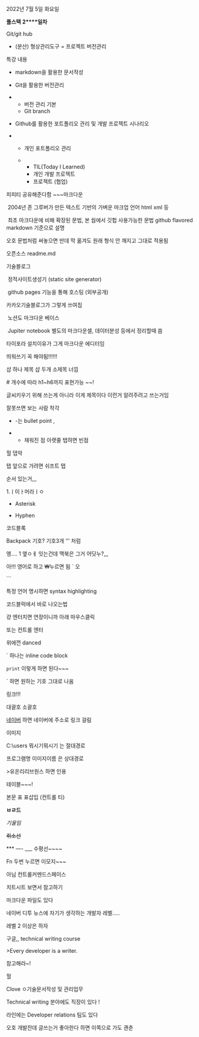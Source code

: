 2022년 7월 5일 화요일



**풀스택** **2****일차**

Git/git hub

- (분산) 형상관리도구 = 프로젝트 버전관리 



특강 내용

- markdown을 활용한 문서작성

- Git을 활용한 버전관리

- - 버전 관리 기본
  - Git branch

- Github를 활용한 포트폴리오 관리 및 개발 프로젝트 시나리오

- - 개인 포트폴리오 관리 

  - - TIL(Today I Learned)
    - 개인 개발 프로젝트
    - 프로젝트 (협업)



피피티 공유해준다함 ~~~마크다운 

​	2004년 존 그루버가 만든 텍스트 기반의 가벼운 마크업 언어 html xml 등

​	최초 마크다운에 비해 확장된 문법, 본 쉅에서 깃헙 사용가능한 문법 github flavored markdown 기준으로 설명



오호 문법처럼 써놓으면 딴데 막 옮겨도 원래 형식 안 깨지고 그대로 적용됨



오픈소스 readme.md

기술블로그 

​	정적사이트생성기 (static site generator)	

​	github pages 기능을 통해 호스팅 (외부공개) 

카카오기술블로그가 그렇게 쓰여짐 



​	노션도 마크다운 베이스

​	Jupiter notebook 별도의 마크다운셀, 데이터분성 등에서 정리할때 씀



타이포라 설치이유가 그게 마크다운 에디터임 

띄워쓰기 꼭 해야됨!!!!!!

샵 하나 제목 샵 두개 소제목 너낌

\# 개수에 따라 h1~h6까지 표현가능 ~~! 

글씨키우기 위해 쓰는게 아니라 이게 제목이다 이런거 알려주려고 쓰는거임 

잘못쓰면 보는 사람 착각



- -는 bullet point , 

- - 채워진 점 아랫줄 탭하면 빈점 

헐 댑악 

탭 앞으로 가려면 쉬프트 탭 

순서 있는거,,, 

1.ㅣ이ㅏ머라ㅣㅇ



- Asterisk

- Hyphen



코드블록 

Backpack 기호? 기호3개 ‘’’ 처럼

엥…. 1 옆ㅇㅔ 잇는건데 맥북은 그거 어딧누?,,,

아!!! 영어로 하고 ₩누르면 됨 ` 오 

\```

특정 언어 명시하면 syntax highlighting 



코드블럭에서 바로 나오는법

걍 엔터치면 연장이니까 아래 마우스클릭

또는 컨트롤 엔터



위에껀 danced 

` 하나는 inline code block

`print` 이렇게 하면 된다~~~

\` 하면 원하는 기호 그대로 나옴



링크!!!

대괄호 소괄호 

[네이버](주소) 하면 네이버에 주소로 링크 걸림 





이미지 



C:\users 뭐시기뭐시기 는 절대경로 

프로그램명 이미지이름 은 상대경로 



\>유온리리브원스 하면 인용 

테이블~~~! 

본문 표 표삽입 (컨트롤 티)

**ㅂㄹ드**

*기울임*

~~취소선~~

*** —- ___ 수평선~~~~



Fn 두번 누르면 이모지~~~

아님 컨트롤커멘드스페이스



치트시트 보면서 참고하기

마크다운 파일도 있다 



네이버 디투 뉴스에 자기가 생각하는 개발자 레벨…..

레벨 2 이상은 하자



구글,, technical writing course 

\>Every developer is a writer.

참고해라~! 

헐 

Clove ㅇ기술문서작성 및 관리업무 

Technical writing 분야에도 직장이 있다 ! 

라인에는 Developer relations 팀도 있다 

오호 개발잔데 글쓰는거 좋아한다 하면 이쪽으로 가도 괜춘